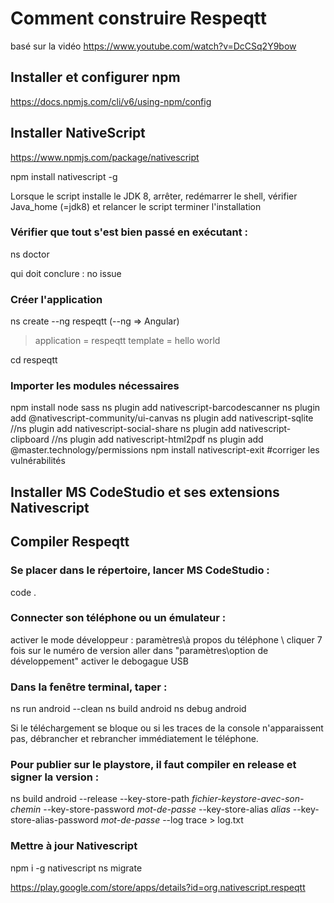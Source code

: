 # Comment construire Respeqtt

basé sur la vidéo https://www.youtube.com/watch?v=DcCSq2Y9bow

## Installer et configurer npm 

https://docs.npmjs.com/cli/v6/using-npm/config

## Installer NativeScript 

https://www.npmjs.com/package/nativescript

npm install nativescript -g

Lorsque le script installe le JDK 8, arrêter, redémarrer le shell, vérifier Java_home (=jdk8) et relancer le script
terminer l'installation

### Vérifier que tout s'est bien passé en exécutant :
ns doctor 

qui doit conclure : no issue

### Créer l'application

ns create --ng respeqtt 
(--ng => Angular)
> application = respeqtt
> template = hello world



cd respeqtt

### Importer les modules nécessaires
npm install node sass
ns plugin add nativescript-barcodescanner
ns plugin add @nativescript-community/ui-canvas 
ns plugin add nativescript-sqlite
//ns plugin add nativescript-social-share
ns plugin add nativescript-clipboard
//ns plugin add nativescript-html2pdf
ns plugin add @master.technology/permissions
npm install nativescript-exit
#corriger les vulnérabilités





## Installer MS CodeStudio et ses extensions Nativescript

## Compiler Respeqtt

### Se placer dans le répertoire, lancer MS CodeStudio :

code .

### Connecter son téléphone ou un émulateur :

activer le mode développeur : paramètres\à propos du téléphone \ cliquer 7 fois sur le numéro de version
aller dans "paramètres\option de développement" activer le debogague USB

### Dans la fenêtre terminal, taper :

ns run android --clean 
ns build android
ns debug android

Si le téléchargement se bloque ou si les traces de la console n'apparaissent pas, débrancher et rebrancher immédiatement le téléphone. 

### Pour publier sur le playstore, il faut compiler en release et signer la version :
ns build android --release --key-store-path _fichier-keystore-avec-son-chemin_ --key-store-password  _mot-de-passe_  --key-store-alias _alias_ --key-store-alias-password  _mot-de-passe_  --log trace > log.txt

### Mettre à jour Nativescript
npm i -g nativescript
ns migrate


https://play.google.com/store/apps/details?id=org.nativescript.respeqtt

